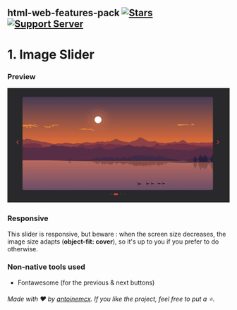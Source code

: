 ## html-web-features-pack [![Stars](https://img.shields.io/github/stars/antoinemcx/html-web-features-pack)](https://github.com/antoinemcx/html-web-features-pack) [![Support Server](https://img.shields.io/discord/738122381062832180.svg?label=&logo=discord&logoColor=ffffff&color=7389D8&labelColor=6A7EC2)](https://discord.gg/G6WQsMQShZ)

# 1. Image Slider

### Preview
<img src="https://github.com/antoinemcx/html-web-features-pack/blob/1.-Image-Slider/preview.jpg">

### Responsive
This slider is responsive, but beware : when the screen size decreases, the image size adapts (**object-fit: cover**), so it's up to you if you prefer to do otherwise.

### Non-native tools used
- Fontawesome (for the previous & next buttons)
‎
   
###### Made with ❤️ by [antoinemcx](https://github.com/antoinemcx). If you like the project, feel free to put a ⭐.